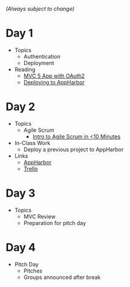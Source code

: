 _(Always subject to change)_

# Day 1
- Topics
  - Authentication
  - Deployment
- Reading
  - [MVC 5 App with OAuth2](https://www.asp.net/mvc/overview/security/create-an-aspnet-mvc-5-app-with-facebook-and-google-oauth2-and-openid-sign-on)
  - [Deploying to AppHarbor](hosting_mvc_appharbor.md)

# Day 2
- Topics
  - Agile Scrum
    - [Intro to Agile Scrum in <10 Minutes](https://www.youtube.com/watch?v=XU0llRltyFM)
- In-Class Work
  - Deploy a previous project to AppHarbor
- Links
  - [AppHarbor](https://appharbor.com/)
  - [Trello](https://trello.com/)

# Day 3
- Topics
  - MVC Review
  - Preparation for pitch day

# Day 4
- Pitch Day
  - Pitches
  - Groups announced after break
